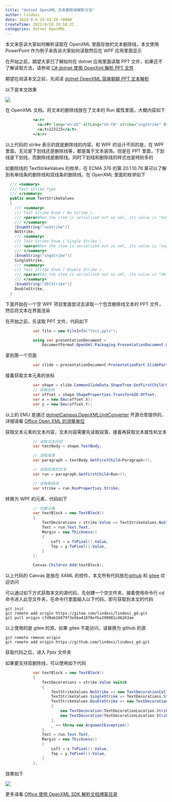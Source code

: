 ```yaml
---
title: "dotnet OpenXML 文本删除线解析方法"
author: lindexi
date: 2024-8-6 20:43:28 +0800
CreateTime: 2021/8/18 20:58:22
categories: dotnet OpenXML
---
```


本文来告诉大家如何解析读取在 OpenXML 里面存放的文本删除线，本文使用 PowerPoint 作为例子来告诉大家如何读取然后在 WPF 应用里面显示

<!--more-->


<!-- CreateTime:2021/8/18 20:58:22 -->

<!-- 发布 -->

在开始之前，期望大家已了解如何在 dotnet 应用里面读取 PPT 文件，如果还不了解读取方法，请参阅 [C# dotnet 使用 OpenXml 解析 PPT 文件](https://blog.lindexi.com/post/C-dotnet-%E4%BD%BF%E7%94%A8-OpenXml-%E8%A7%A3%E6%9E%90-PPT-%E6%96%87%E4%BB%B6.html)

期望在阅读本文之前，先阅读 [dotnet OpenXML 简单聊聊 PPT 文本解析](https://blog.lindexi.com/post/dotnet-OpenXML-%E7%AE%80%E5%8D%95%E8%81%8A%E8%81%8A-PPT-%E6%96%87%E6%9C%AC%E8%A7%A3%E6%9E%90.html )

以下是本文效果

<!-- ![](image/dotnet OpenXML 文本删除线解析方法/dotnet OpenXML 文本删除线解析方法0.png) -->

![](http://cdn.lindexi.site/lindexi%2F2021818211814113.jpg)

在 OpenXML 文档，将文本的删除线放在了文本的 Run 属性里面，大概内容如下

```xml
            <a:r>
              <a:rPr lang="en-US" altLang="zh-CN" strike="sngStrike" dirty="0" smtClean="0" />
              <a:t>123123</a:t>
            </a:r>
```

以上代码的 strike 表示的就是删除线的内容。和 WPF 的设计不同的是，在 WPF 里面，无论是下划线还是删除线等，都是属于文本装饰。但是在 PPT 里面，下划线是下划线，而删除线是删除线。同时下划线和删除线的样式也是特别多的

如删除线的 TextStrikeValues 的枚举，在 ECMA 376 的第 20.1.10.78 章可以了解到有单线条的删除线和双线条的删除线，在 OpenXML 里面的枚举如下

```csharp
  /// <summary>
  /// Text Strike Type
  /// </summary>
  public enum TextStrikeValues
  {
    /// <summary>
    /// Text Strike Enum ( No Strike ).
    /// <para>When the item is serialized out as xml, its value is "noStrike".</para>
    /// </summary>
    [EnumString("noStrike")]
    NoStrike,
    /// <summary>
    /// Text Strike Enum ( Single Strike ).
    /// <para>When the item is serialized out as xml, its value is "sngStrike".</para>
    /// </summary>
    [EnumString("sngStrike")]
    SingleStrike,
    /// <summary>
    /// Text Strike Enum ( Double Strike ).
    /// <para>When the item is serialized out as xml, its value is "dblStrike".</para>
    /// </summary>
    [EnumString("dblStrike")]
    DoubleStrike,
  }
```

下面开始在一个空 WPF 项目里面尝试去读取一个包含删除线文本的 PPT 文件，然后将文本在界面渲染

在开始之前，先读取 PPT 文件，代码如下

```csharp
            var file = new FileInfo("Test.pptx");

            using var presentationDocument =
                DocumentFormat.OpenXml.Packaging.PresentationDocument.Open(file.FullName, false);
```

拿到第一个页面

```csharp
            var slide = presentationDocument.PresentationPart.SlideParts.First().Slide;
```

接着获取文本元素的坐标

```csharp
            var shape = slide.CommonSlideData.ShapeTree.GetFirstChild<Shape>();
            // 获取坐标
            var offset = shape.ShapeProperties.Transform2D.Offset;
            var x = new Emu(offset.X);
            var y = new Emu(offset.Y);
```

以上的 EMU 是通过 [dotnetCampus.OpenXMLUnitConverter](https://github.com/dotnet-campus/dotnetCampus.OfficeDocumentZiper) 开源仓库提供的，详细请看 [Office Open XML 的测量单位](https://blog.lindexi.com/post/Office-Open-XML-%E7%9A%84%E6%B5%8B%E9%87%8F%E5%8D%95%E4%BD%8D.html )

获取文本元素的文本内容，文本内容需要先读取段落，接着再获取文本属性和文本

```csharp
            // 读取文本内容
            var textBody = shape.TextBody;

            // 读取段落
            var paragraph = textBody.GetFirstChild<Paragraph>();

            // 读取段落的文本
            var run = paragraph.GetFirstChild<Run>();

            // 读取删除线
            var strike = run.RunProperties.Strike;
```

转换为 WPF 的元素，代码如下

```csharp
            // 创建元素
            var textBlock = new TextBlock()
            {
                TextDecorations = strike.Value == TextStrikeValues.NoStrike? new TextDecorationCollection():TextDecorations.Strikethrough,
                Text = run.Text.Text,
                Margin = new Thickness()
                {
                    Left = x.ToPixel().Value,
                    Top = y.ToPixel().Value,
                }
            };

            Canvas.Children.Add(textBlock);
```

以上代码的 Canvas 是放在 XAML 的控件，本文所有代码放在[github](https://github.com/lindexi/lindexi_gd/tree/c7d8eb1b879f3e5ba418f8efba290081cd6263ae/Pptx) 和 [gitee](https://gitee.com/lindexi/lindexi_gd/tree/c7d8eb1b879f3e5ba418f8efba290081cd6263ae/Pptx) 欢迎访问

可以通过如下方式获取本文的源代码，先创建一个空文件夹，接着使用命令行 cd 命令进入此空文件夹，在命令行里面输入以下代码，即可获取到本文的代码

```
git init
git remote add origin https://gitee.com/lindexi/lindexi_gd.git
git pull origin c7d8eb1b879f3e5ba418f8efba290081cd6263ae
```

以上使用的是 gitee 的源，如果 gitee 不能访问，请替换为 github 的源

```
git remote remove origin
git remote add origin https://github.com/lindexi/lindexi_gd.git
```

获取代码之后，进入 Pptx 文件夹

如果要支持双删除线，可以使用如下代码

```csharp
            var textBlock = new TextBlock()
            {
                TextDecorations = strike.Value switch
                {
                    TextStrikeValues.NoStrike => new TextDecorationCollection(),
                    TextStrikeValues.SingleStrike => TextDecorations.Strikethrough,
                    TextStrikeValues.DoubleStrike => new TextDecorationCollection()
                    {
                        new TextDecoration(TextDecorationLocation.Strikethrough,new Pen(Brushes.Black,1), -1, TextDecorationUnit.Pixel, TextDecorationUnit.Pixel),
                        new TextDecoration(TextDecorationLocation.Strikethrough,new Pen(Brushes.Black,1), 1, TextDecorationUnit.Pixel, TextDecorationUnit.Pixel)
                    },
                    _ => throw new ArgumentException()
                },
                Text = run.Text.Text,
                Margin = new Thickness()
                {
                    Left = x.ToPixel().Value,
                    Top = y.ToPixel().Value,
                }
            };
```

效果如下

<!-- ![](image/dotnet OpenXML 文本删除线解析方法/dotnet OpenXML 文本删除线解析方法1.png) -->

![](http://cdn.lindexi.site/lindexi%2F20218182124263517.jpg)

更多请看 [Office 使用 OpenXML SDK 解析文档博客目录](https://blog.lindexi.com/post/Office-%E4%BD%BF%E7%94%A8-OpenXML-SDK-%E8%A7%A3%E6%9E%90%E6%96%87%E6%A1%A3%E5%8D%9A%E5%AE%A2%E7%9B%AE%E5%BD%95.html )

